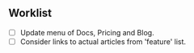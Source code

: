

## Worklist

-[ ] Update menu of Docs, Pricing and Blog.
-[ ] Consider links to actual articles from 'feature' list.
